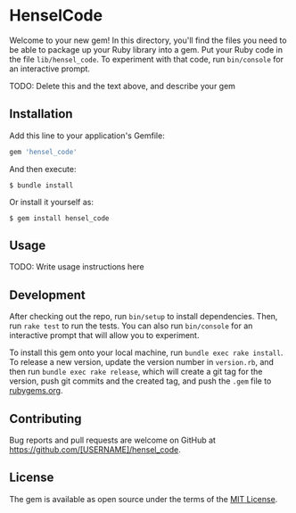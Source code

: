 # HenselCode

Welcome to your new gem! In this directory, you'll find the files you need to be able to package up your Ruby library into a gem. Put your Ruby code in the file `lib/hensel_code`. To experiment with that code, run `bin/console` for an interactive prompt.

TODO: Delete this and the text above, and describe your gem

## Installation

Add this line to your application's Gemfile:

```ruby
gem 'hensel_code'
```

And then execute:

    $ bundle install

Or install it yourself as:

    $ gem install hensel_code

## Usage

TODO: Write usage instructions here

## Development

After checking out the repo, run `bin/setup` to install dependencies. Then, run `rake test` to run the tests. You can also run `bin/console` for an interactive prompt that will allow you to experiment.

To install this gem onto your local machine, run `bundle exec rake install`. To release a new version, update the version number in `version.rb`, and then run `bundle exec rake release`, which will create a git tag for the version, push git commits and the created tag, and push the `.gem` file to [rubygems.org](https://rubygems.org).

## Contributing

Bug reports and pull requests are welcome on GitHub at https://github.com/[USERNAME]/hensel_code.

## License

The gem is available as open source under the terms of the [MIT License](https://opensource.org/licenses/MIT).
